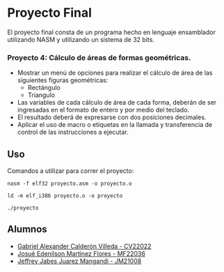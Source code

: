 
# Proyecto Final

El proyecto final consta de un programa hecho en lenguaje ensamblador utilizando NASM y utilizando un sistema de 32 bits.

### Proyecto 4: Cálculo de áreas de formas geométricas.
- Mostrar un menú de opciones para realizar el cálculo de área de las siguientes figuras geométricas:
    - Rectángulo
    - Triangulo
- Las variables de cada cálculo de área de cada forma, deberán de ser ingresadas en el formato de entero y por medio del teclado.
- El resultado deberá de expresarse con dos posiciones decimales.
- Aplicar el uso de macro o etiquetas en la llamada y transferencia de control de las instrucciones a ejecutar.


## Uso

Comandos a utilizar para correr el proyecto:

```terminal
nasm -f elf32 proyecto.asm -o proyecto.o
```
```terminal
ld -m elf_i386 proyecto.o -o proyecto
```
```terminal
./proyecto
```

## Alumnos

- [Gabriel Alexander Calderón Villeda - CV22022](https://github.com/ga-b0)
- [Josué Edenilson Martínez Flores - MF22036](https://github.com/GxJosue)
- [Jeffrey Jabes Juarez Mangandi - JM21008](xd)

